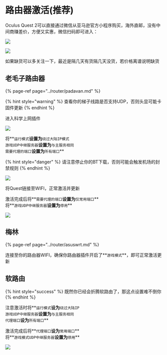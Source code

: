 # 路由器激活\(推荐\)

Oculus Quest 2可以直接通过微信从亚马逊官方小程序购买，海外直邮，没有中间商赚差价，方便又实惠，微信扫码即可进入：

![](https://cdn.jsdelivr.net/gh/EYW-015/Oculus-guide-China/quest/amz64.png)

![](https://cdn.jsdelivr.net/gh/EYW-015/Oculus-guide-China/quest/amz256.png)

如果缺货可以多关注一下，最近是隔几天有货隔几天没货，若价格离谱说明缺货

## 老毛子路由器

{% page-ref page="../router/padavan.md" %}

{% hint style="warning" %}
查看你的梯子线路是否支持UDP，否则头显可能卡固件更新
{% endhint %}

进入科学上网插件

![](https://cdn.jsdelivr.net/gh/EYW-015/Oculus-guide-China/pdv/pdv2.png)

将**`运行模式`**设置为**`绕过大陆IP模式`  
`游戏UDP中继服务器`**设置为**`与主服务相同`  
`需要代理的端口`**设置为**`所有端口`**

{% hint style="danger" %}
请注意停止你的BT下载，否则可能会触发机场的封禁规则
{% endhint %}

![](https://cdn.jsdelivr.net/gh/EYW-015/Oculus-guide-China/pdv/pdv3.png)

将Quest链接至WIFI，正常激活并更新

激活完成后将**`需要代理的端口`**设置为**`仅常用端口`**  
将**`游戏UDP中继服务器`**设置为**`停用`**

![](https://cdn.jsdelivr.net/gh/EYW-015/Oculus-guide-China/pdv/pdv4.png)

## 梅林

{% page-ref page="../router/asuswrt.md" %}

连接至你的路由器WIFI，确保你路由器插件开启了**`游戏模式`**，即可正常激活更新

## 软路由

{% hint style="success" %}
既然你已经会折腾软路由了，那这点设置难不倒你
{% endhint %}

注意激活时将**`运行模式`**设为**`绕过大陆IP`  
`游戏UDP中继服务器`**设置为**`与主服务相同`  
`代理端口`**设为**`所有端口`**

激活完成后将**`代理端口`**设为**`常用端口`**  
将**`游戏模式UDP中继服务器`**设置为**`停用`**

![](https://cdn.jsdelivr.net/gh/EYW-015/Oculus-guide-China/openwrt/op1.png)

